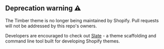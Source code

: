 
## Deprecation warning ⚠️

The Timber theme is no longer being maintained by Shopify.  Pull requests will not be addressed by this
repo's owners.

Developers are encouraged to check out [Slate](https://github.com/Shopify/slate) - a theme scaffolding and command line tool built for developing Shopify themes.
